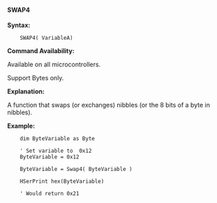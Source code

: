 <div class="section">

<div class="titlepage">

<div>

<div>

#### <span id="swap4"></span>SWAP4

</div>

</div>

</div>

<span class="strong">**Syntax:**</span>

``` screen
    SWAP4( VariableA)
```

<span class="strong">**Command Availability:**</span>

Available on all microcontrollers.

Support Bytes only.

<span class="strong">**Explanation:**</span>

A function that swaps (or exchanges) nibbles (or the 8 bits of a byte in
nibbles).

<span class="strong">**Example:**</span>

``` screen
    dim ByteVariable as Byte

    ' Set variable to  0x12
    ByteVariable = 0x12

    ByteVariable = Swap4( ByteVariable )

    HSerPrint hex(ByteVariable)

    ' Would return 0x21
```

</div>

